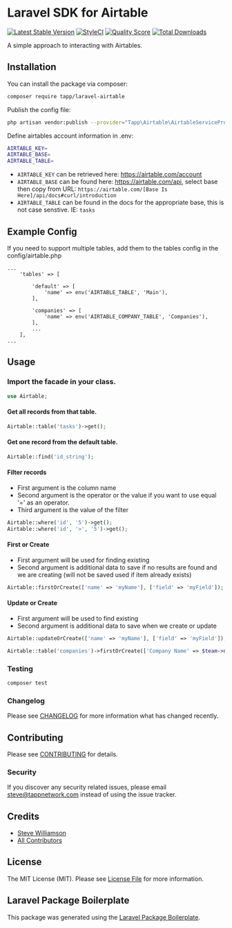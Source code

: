 # Laravel SDK for Airtable

[![Latest Stable Version](https://poser.pugx.org/tapp/laravel-airtable/v/stable)](https://packagist.org/packages/tapp/laravel-airtable)
[![StyleCI](https://github.styleci.io/repos/172130876/shield?branch=master)](https://github.styleci.io/repos/172130876)
[![Quality Score](https://scrutinizer-ci.com/g/TappNetwork/laravel-airtables/badges/quality-score.png?b=master)](https://scrutinizer-ci.com/g/TappNetwork/laravel-airtables/?branch=master)
[![Total Downloads](https://poser.pugx.org/tapp/laravel-airtable/downloads)](https://packagist.org/packages/tapp/laravel-airtable)

A simple approach to interacting with Airtables.

## Installation

You can install the package via composer:

```bash
composer require tapp/laravel-airtable
```

Publish the config file:

```bash
php artisan vendor:publish --provider="Tapp\Airtable\AirtableServiceProvider"
```

Define airtables account information in .env:

```bash
AIRTABLE_KEY=
AIRTABLE_BASE=
AIRTABLE_TABLE=
```

* `AIRTABLE_KEY` can be retrieved here: https://airtable.com/account
* `AIRTABLE_BASE` can be found here: https://airtable.com/api, select base then copy from URL: `https://airtable.com/[Base Is Here]/api/docs#curl/introduction`
* `AIRTABLE_TABLE` can be found in the docs for the appropriate base, this is not case senstive. IE: `tasks`

## Example Config

If you need to support multiple tables, add them to the tables config in the config/airtable.php

```
...
    'tables' => [

        'default' => [
            'name' => env('AIRTABLE_TABLE', 'Main'),
        ],

        'companies' => [
            'name' => env('AIRTABLE_COMPANY_TABLE', 'Companies'),
        ],
        ...
    ],
...
```

## Usage

### Import the facade in your class.
```php
use Airtable;
```

#### Get all records from that table.
``` php
Airtable::table('tasks')->get();
```

#### Get one record from the default table.
``` php
Airtable::find('id_string');
```

#### Filter records
- First argument is the column name
- Second argument is the operator or the value if you want to use equal '=' as an operator.
- Third argument is the value of the filter
``` php
Airtable::where('id', '5')->get();
Airtable::where('id', '>', '5')->get();
```

#### First or Create
- First argument will be used for finding existing
- Second argument is additional data to save if no results are found and we are creating (will not be saved used if item already exists)
``` php
Airtable::firstOrCreate(['name' => 'myName'], ['field' => 'myField']);
```

#### Update or Create
- First argument will be used to find existing
- Second argument is additional data to save when we create or update
``` php
Airtable::updateOrCreate(['name' => 'myName'], ['field' => 'myField']);

Airtable::table('companies')->firstOrCreate(['Company Name' => $team->name]);
```

### Testing

``` bash
composer test
```

### Changelog

Please see [CHANGELOG](CHANGELOG.md) for more information what has changed recently.

## Contributing

Please see [CONTRIBUTING](CONTRIBUTING.md) for details.

### Security

If you discover any security related issues, please email steve@tappnetwork.com instead of using the issue tracker.

## Credits

- [Steve Williamson](https://github.com/tapp)
- [All Contributors](../../contributors)

## License

The MIT License (MIT). Please see [License File](LICENSE.md) for more information.

## Laravel Package Boilerplate

This package was generated using the [Laravel Package Boilerplate](https://laravelpackageboilerplate.com).
